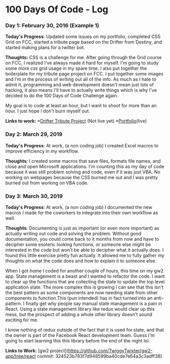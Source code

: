 # 100 Days Of Code - Log

### Day 1: February 30, 2016 (Example 1)

**Today's Progress**: Updated some issues on my portfolio, completed CSS Grid on FCC, started a tribute page based on the Drifter from Destiny, and started making plans for a twitter bot.

**Thoughts:** CSS is a challenge for me. After going through the Grid course on FCC, I realized I've always made it hard for myself. I'm going to study some more css grid usage in my spare time. I also put together the boilerplate for my tribute page project on FCC. I put together some images and I'm in the process of writing out all of the info. As much as I hate to admit it, programming and web development doesn't mean just lots of hacking, it also means I'll have to actually write things which is why I've decided to do the 100 Days of Code Challenge again. 

My goal is to code at least an hour, but I want to shoot for more than an hour. I just hope I don't burn myself out.

**Links to work:** 
    *[Drifter Tribute Project](https://github.com/TwiggyTwixter/drifter-tribute) (Not live yet)
    *[Portfolio](https://jazzjones.io)(live)

### Day 2: March 29, 2019

**Today's Progress**: At work, (a non coding job) I created Excel macros to improve efficiency in my workflow.

**Thoughts**: I created some macros that save files, formats file names, and close and open Microsoft applications. I'm counting this as my day of code because it was still problem solving and code, even if it was just VBA. No working on webpages because the CSS burned me out and I was pretty burned out from working on VBA code.

### Day 3: March 30, 2019

**Today's Progress**: At work, (a non coding job) I documented the new macros I made for the coworkers to integrate into their own workflow as well.

**Thoughts**: Documenting is just as important (or even more important) as actually writing out code and solving the problem. Without good documentation, you could come back to it months from now and have to decipher some esoteric looking functions, or someone else might be interested in the code but won't be able to decipher what it actually does. I found this little exercise pretty fun actually. It allowed me to fully gather my thoughts on what the code does and how to explain it to someone else.

When I got home I coded for another couple of hours, this time on my gw2 app. State management is a beast and I wanted to refactor the code. I want to clear up the functions that are collecting the state to update the top level application state. The more complex this is growing I can see that this isn't the best pattern as some components are now needing state from other components to function.This (pun intended) has in fact turned into an anti-pattern. I finally get why people say manual state management is a pain in React. Using a state management library like redux would clear up this mess, but the prospect of adding a whole other library doesn't sound exciting for me. 

I know nothing of redux outside of the fact that it is used for state, and that the owner is part of the Facebook React development team. Guess I'm going to start learning this this library before the end of the night lol.

**Links to Work:**
    [gw2 project](https://github.com/TwiggyTwixter/gw2-app/tree/react commit: 324523b783f7d948599ba40cde7e64a3c3adff38)
